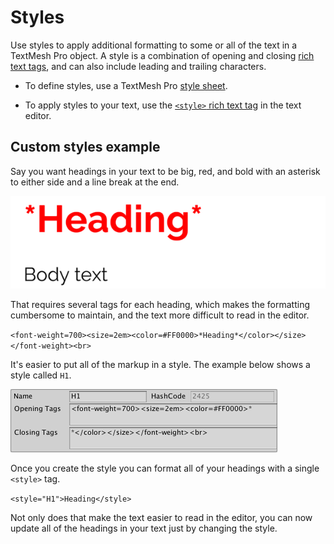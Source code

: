 # Styles

Use styles to apply additional formatting to some or all of the text in a TextMesh Pro object. A style is a combination of opening and closing [rich text tags](RichText.md), and can also include leading and trailing characters.

* To define styles, use a TextMesh Pro [style sheet](StyleSheets.md).

* To apply styles to your text, use the [`<style>` rich text tag](RichTextStyle.md) in the text editor.

## Custom styles example

Say you want headings in your text to be big, red, and bold with an asterisk to either side and a line break at the end.

![](images/TMP_StyleSheets_ExampleHeading_Render.png)

That requires several tags for each heading, which makes the formatting cumbersome to maintain, and the text more difficult to read in the editor.

`<font-weight=700><size=2em><color=#FF0000>*Heading*</color></size></font-weight><br>`

It's easier to put all of the markup in a style. The example below shows a  style called `H1`.

![](images/TMP_StyleSheets_ExampleHeading_Inspector.png)

Once you create the style you can format all of your headings with a single `<style>` tag.

`<style="H1">Heading</style>`

Not only does that make the text easier to read in the editor, you can now update all of the headings in your text just by changing the style.
